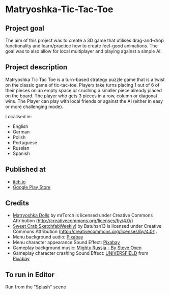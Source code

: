 # Matryoshka-Tic-Tac-Toe
 
## Project goal
The aim of this project was to create a 3D game that utilises drag-and-drop functionality and learn/practice how to create feel-good animations. The goal was to also allow for local multiplayer and playing against a simple AI.

## Project description
Matryoshka Tic Tac Toe is a turn-based strategy puzzle game that is a twist on the classic game of tic-tac-toe. Players take turns placing 1 out of 6 of their pieces on an empty space or crushing a smaller piece already placed on the board. The player who gets 3 pieces in a row, column or diagonal wins. The Player can play with local friends or against the AI (either in easy or more challenging mode).

Localised in:
- English
- German
- Polish
- Portuguese
- Russian
- Spanish

## Published at
- [itch.io](https://cups-games.itch.io/matryoshka-tic-tac-toe)
- [Google Play Store](https://play.google.com/store/apps/details?id=com.CupsGames.Matryoshka)

## Credits
* <a href="https://skfb.ly/6SQrG">Matryoshka Dolls</a> by mrTorch is licensed under Creative Commons Attribution (http://creativecommons.org/licenses/by/4.0/)
* <a href="https://skfb.ly/oHy6O">Sweet Crab SketchfabWeekly!</a> by Batuhan13 is licensed under Creative Commons Attribution (http://creativecommons.org/licenses/by/4.0/).
* Menu background audio: <a href="https://pixabay.com/music/folk-russian-folk-kalinka-108671/">Pixabay</a> 
* Menu character appearance Sound Effect: <a href="https://pixabay.com/sound-effects/?utm_source=link-attribution&utm_medium=referral&utm_campaign=music&utm_content=42410">Pixabay</a>
* Gameplay background music: <a href="https://www.fesliyanstudios.com/royalty-free-music/download/mighty-russia/2019">Mighty Russia - By Steve Oxen</a>
* Gameplay character crashing Sound Effect: <a href="https://pixabay.com/users/universfield-28281460/?utm_source=link-attribution&utm_medium=referral&utm_campaign=music&utm_content=142322">UNIVERSFIELD</a> from <a href="https://pixabay.com//?utm_source=link-attribution&utm_medium=referral&utm_campaign=music&utm_content=142322">Pixabay</a>

## To run in Editor
Run from the "Splash" scene

